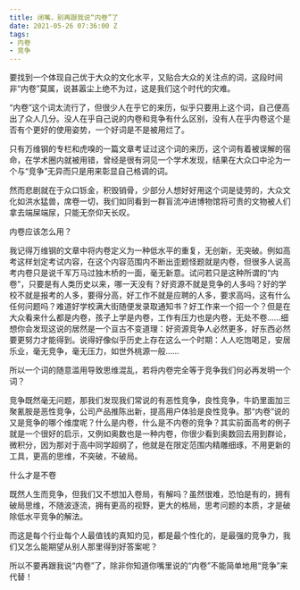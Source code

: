 ```yaml
---
title: 闭嘴，别再跟我说“内卷”了
date: 2021-05-26 07:36:00 Z
tags:
- 内卷
- 竞争
---
```


要找到一个体现自己优于大众的文化水平，又贴合大众的关注点的词，这段时间非“内卷”莫属，说甚嚣尘上绝不为过，这是我们这个时代的灾难。


“内卷”这个词太流行了，但很少人在乎它的来历，似乎只要用上这个词，自己便高出了众人几分。没人在乎自己说的内卷和竞争有什么区别，没有人在乎内卷这个是否有个更好的使用姿势，一个好词是不是被用烂了。


只有万维钢的专栏和虎嗅的一篇文章考证过这个词的来历，这个词有着被误解的宿命，在学术圈内就被用错，曾经是很有洞见一个学术发现，结果在大众口中沦为一个与“竞争”无异而只是用来彰显自己格调的词。


然而悲剧就在于众口铄金，积毁销骨，少部分人想好好用这个词是徒劳的，大众文化如洪水猛兽，席卷一切，我们如同看到一群盲流冲进博物馆将可贵的文物被人们拿去端屎端尿，只能无奈仰天长叹。


内卷应该怎么用？


我记得万维钢的文章中将内卷定义为一种低水平的重复，无创新，无突破。例如高考这样划定考试内容，在这个内容范围内不断出歪题怪题就是内卷，但很多人说高考内卷只是说千军万马过独木桥的一面，毫无新意。试问若只是这种所谓的“内卷”，只要是有人类历史以来，哪一天没有？好资源不就是竞争的人多吗？好的学校不就是报考的人多，要得分高，好工作不就是应聘的人多，要求高吗，这有什么任何问题吗？难道好学校满大街随便发录取通知书？好工作来一个招一个？但是在大众看来什么都是内卷，孩子上学是内卷，工作有压力也是内卷，无处不卷……细想你会发现这说的居然是一个亘古不变道理：好资源竞争人必然更多，好东西必然要更努力才能得到。说得好像似乎历史上存在这么一个时期：人人吃饱喝足，安居乐业，毫无竞争，毫无压力，如世外桃源一般……


所以一个词的随意滥用导致思维混乱，若将内卷完全等于竞争我们何必再发明一个词？


竞争既然毫无问题，那我们发现我们常说的有恶性竞争，良性竞争，牛奶里面加三聚氰胺是恶性竞争，公司产品推陈出新，提高用户体验是良性竞争。那“内卷”说的又是竞争的哪个维度呢？什么是内卷，什么是不内卷的竞争？其实前面高考的例子就是一个很好的启示，又例如奥数也是一种内卷，你很少看到奥数回去用到群论，微积分，因为那对于高中同学超纲了，他就是在限定范围内精雕细琢，不用更新的工具，更高的思维，不突破，不破局。


什么才是不卷

既然人生而竞争，但我们又不想加入卷局，有解吗？虽然很难，恐怕是有的，拥有破局思维，不随波逐流，拥有更高的视野，更大的格局，思考问题的本质，才是破除低水平竞争的解法。


而这是每个行业每个人最值钱的真知灼见，都是最个性化的，是最强的竞争力，我们又怎么能期望从别人那里得到好答案呢？



所以不要再跟我说“内卷”了，除非你知道你嘴里说的“内卷”不能简单地用“竞争”来代替！